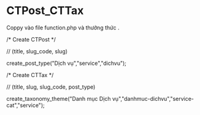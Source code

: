 # CTPost_CTTax

Coppy vào file function.php và thưởng thức .


/* Create CTPost */

// (title, slug_code, slug)

create_post_type("Dịch vụ","service","dichvu");


/* Create CTTax */

// (title, slug, slug_code, post_type)

create_taxonomy_theme("Danh mục Dịch vụ","danhmuc-dichvu","service-cat","service");
